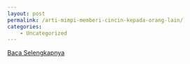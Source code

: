 ```yaml
---
layout: post
permalink: /arti-mimpi-memberi-cincin-kepada-orang-lain/
categories:
    - Uncategorized
---
```


[Baca Selengkapnya](/02)